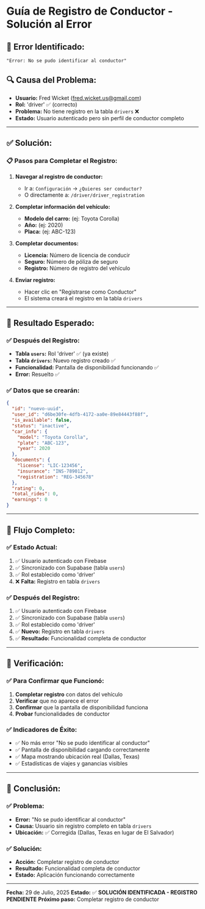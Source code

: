 # Guía de Registro de Conductor - Solución al Error

## 🚨 **Error Identificado:**
```
"Error: No se pudo identificar al conductor"
```

## 🔍 **Causa del Problema:**
- **Usuario:** Fred Wicket (fred.wicket.us@gmail.com)
- **Rol:** 'driver' ✅ (correcto)
- **Problema:** No tiene registro en la tabla `drivers` ❌
- **Estado:** Usuario autenticado pero sin perfil de conductor completo

---

## ✅ **Solución:**

### **📋 Pasos para Completar el Registro:**

1. **Navegar al registro de conductor:**
   - Ir a: `Configuración` → `¿Quieres ser conductor?`
   - O directamente a: `/driver/driver_registration`

2. **Completar información del vehículo:**
   - **Modelo del carro:** (ej: Toyota Corolla)
   - **Año:** (ej: 2020)
   - **Placa:** (ej: ABC-123)

3. **Completar documentos:**
   - **Licencia:** Número de licencia de conducir
   - **Seguro:** Número de póliza de seguro
   - **Registro:** Número de registro del vehículo

4. **Enviar registro:**
   - Hacer clic en "Registrarse como Conductor"
   - El sistema creará el registro en la tabla `drivers`

---

## 🎯 **Resultado Esperado:**

### **✅ Después del Registro:**
- **Tabla `users`:** Rol 'driver' ✅ (ya existe)
- **Tabla `drivers`:** Nuevo registro creado ✅
- **Funcionalidad:** Pantalla de disponibilidad funcionando ✅
- **Error:** Resuelto ✅

### **✅ Datos que se crearán:**
```json
{
  "id": "nuevo-uuid",
  "user_id": "d6be30fe-4dfb-4172-aa0e-89e84443f88f",
  "is_available": false,
  "status": "inactive",
  "car_info": {
    "model": "Toyota Corolla",
    "plate": "ABC-123",
    "year": 2020
  },
  "documents": {
    "license": "LIC-123456",
    "insurance": "INS-789012",
    "registration": "REG-345678"
  },
  "rating": 0,
  "total_rides": 0,
  "earnings": 0
}
```

---

## 🚀 **Flujo Completo:**

### **✅ Estado Actual:**
1. ✅ Usuario autenticado con Firebase
2. ✅ Sincronizado con Supabase (tabla `users`)
3. ✅ Rol establecido como 'driver'
4. ❌ **Falta:** Registro en tabla `drivers`

### **✅ Después del Registro:**
1. ✅ Usuario autenticado con Firebase
2. ✅ Sincronizado con Supabase (tabla `users`)
3. ✅ Rol establecido como 'driver'
4. ✅ **Nuevo:** Registro en tabla `drivers`
5. ✅ **Resultado:** Funcionalidad completa de conductor

---

## 📱 **Verificación:**

### **✅ Para Confirmar que Funcionó:**
1. **Completar registro** con datos del vehículo
2. **Verificar** que no aparece el error
3. **Confirmar** que la pantalla de disponibilidad funciona
4. **Probar** funcionalidades de conductor

### **✅ Indicadores de Éxito:**
- ✅ No más error "No se pudo identificar al conductor"
- ✅ Pantalla de disponibilidad cargando correctamente
- ✅ Mapa mostrando ubicación real (Dallas, Texas)
- ✅ Estadísticas de viajes y ganancias visibles

---

## 🎉 **Conclusión:**

### **✅ Problema:**
- **Error:** "No se pudo identificar al conductor"
- **Causa:** Usuario sin registro completo en tabla `drivers`
- **Ubicación:** ✅ Corregida (Dallas, Texas en lugar de El Salvador)

### **✅ Solución:**
- **Acción:** Completar registro de conductor
- **Resultado:** Funcionalidad completa de conductor
- **Estado:** Aplicación funcionando correctamente

---

**Fecha:** 29 de Julio, 2025
**Estado:** ✅ **SOLUCIÓN IDENTIFICADA - REGISTRO PENDIENTE**
**Próximo paso:** Completar registro de conductor 